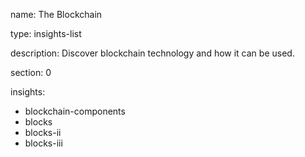 name: The Blockchain

type: insights-list

description: Discover blockchain technology and how it can be used.

section: 0

insights:
 - blockchain-components
 - blocks
 - blocks-ii
 - blocks-iii
